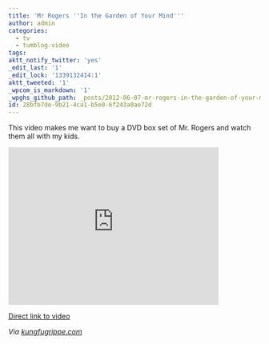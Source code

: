 ```yaml
---
title: 'Mr Rogers ''In the Garden of Your Mind'''
author: admin
categories:
  - tv
  - tumblog-video
tags: 
aktt_notify_twitter: 'yes'
_edit_last: '1'
_edit_lock: '1339132414:1'
aktt_tweeted: '1'
_wpcom_is_markdown: '1'
_wpghs_github_path: _posts/2012-06-07-mr-rogers-in-the-garden-of-your-mind.md
id: 28bfb7de-9b21-4ca1-b5e0-6f243a0ae72d
---
```

<p>This video makes me want to buy a DVD box set of Mr. Rogers and watch them all with my kids.</p>
<p><iframe width="420" height="315" src="http://www.youtube.com/embed/OFzXaFbxDcM?rel=0" frameborder="0" allowfullscreen></iframe></p>
<p><a href="http://youtu.be/OFzXaFbxDcM">Direct link to video</a></p>
<p><em>Via <a href="http://www.kungfugrippe.com/post/24621618323/spiegelman-whitneymcn-words-fail-me-its">kungfugrippe.com</a></em></p>
